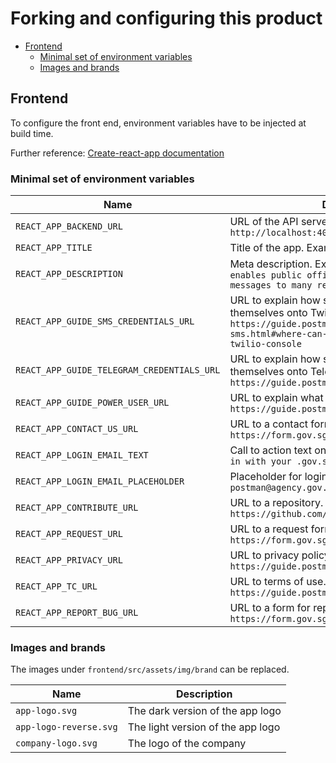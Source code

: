 # Forking and configuring this product

- [Frontend](#frontend)
  - [Minimal set of environment variables](#minimal-set-of-environment-variables)
  - [Images and brands](#images-and-brands)

## Frontend

To configure the front end, environment variables have to be injected at build time.

Further reference: [Create-react-app documentation](https://create-react-app.dev/docs/adding-custom-environment-variables/#referencing-environment-variables-in-the-html)

### Minimal set of environment variables

| Name                                       | Description                                                                                                                                                               |
| ------------------------------------------ | ------------------------------------------------------------------------------------------------------------------------------------------------------------------------- |
| `REACT_APP_BACKEND_URL`                    | URL of the API server. Example: `http://localhost:4000/v1`                                                                                                                |
| `REACT_APP_TITLE`                          | Title of the app. Example: `Postman.gov.sg`                                                                                                                               |
| `REACT_APP_DESCRIPTION`                    | Meta description. Example: `Postman.gov.sg enables public officers to send templated messages to many recipients`                                                         |
| `REACT_APP_GUIDE_SMS_CREDENTIALS_URL`      | URL to explain how someone may onboard themselves onto Twilio. Example: `https://guide.postman.gov.sg/twilio-sms.html#where-can-i-find-credentials-on-the-twilio-console` |
| `REACT_APP_GUIDE_TELEGRAM_CREDENTIALS_URL` | URL to explain how someone may onboard themselves onto Telegram. Example: `https://guide.postman.gov.sg/telegram.html`                                                    |
| `REACT_APP_GUIDE_POWER_USER_URL`           | URL to explain what Twilio send rate is. Example: `https://guide.postman.gov.sg/poweruser.html`                                                                           |
| `REACT_APP_CONTACT_US_URL`                 | URL to a contact form. Example: `https://form.gov.sg/#!/5e8db1736d789b0011743202`                                                                                         |
| `REACT_APP_LOGIN_EMAIL_TEXT`               | Call to action text on landing page. Example: `Sign in with your .gov.sg email`                                                                                           |
| `REACT_APP_LOGIN_EMAIL_PLACEHOLDER`        | Placeholder for login input box. Example: `e.g. postman@agency.gov.sg`                                                                                                    |
| `REACT_APP_CONTRIBUTE_URL`                 | URL to a repository. Example: `https://github.com/opengovsg/postman`                                                                                                      |
| `REACT_APP_REQUEST_URL`                    | URL to a request form. Example: `https://form.gov.sg/#!/5ec2064a85d58100112184a4`                                                                                         |
| `REACT_APP_PRIVACY_URL`                    | URL to privacy policy. Example: `https://guide.postman.gov.sg/privacy.html`                                                                                               |
| `REACT_APP_TC_URL`                         | URL to terms of use. Example: `https://guide.postman.gov.sg/t-c.html`                                                                                                     |
| `REACT_APP_REPORT_BUG_URL`                 | URL to a form for reporting bugs. Example: `https://form.gov.sg/#!/5e8db1736d789b0011743202`                                                                              |

### Images and brands

The images under `frontend/src/assets/img/brand` can be replaced.

| Name                   | Description                       |
| ---------------------- | --------------------------------- |
| `app-logo.svg`         | The dark version of the app logo  |
| `app-logo-reverse.svg` | The light version of the app logo |
| `company-logo.svg`     | The logo of the company           |
